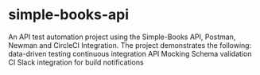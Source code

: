 # simple-books-api
An API test automation project using the Simple-Books API, Postman, Newman and CircleCI Integration. 
The project demonstrates the following:
data-driven testing
continuous integration
API Mocking
Schema validation
CI Slack integration for build notifications
